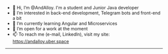 - 👋 Hi, I’m @AndAlloy. I'm a student and Junior Java developer
- 👀 I’m interested in back-end development, Telegram bots and front-end a bit
- 🌱 I’m currently learning Angular and Microservices
- 💞️ I’m open for a work at the moment
- 📫 To reach me (e-mail, LinkedIn), visit my site: <a href="https://andalloy.uber.space/">https://andalloy.uber.space</a>
<hr>

